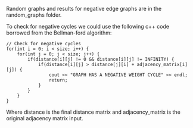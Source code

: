 Random graphs and results for negative edge graphs are in the random_graphs folder.

To check for negative cycles we could use the following c++ code borrowed from the Bellman-ford algorithm:

```
// Check for negative cycles
for(int i = 0; i < size; i++) {
	for(int j = 0; j < size; j++) {
		if(distance[i][j] != 0 && distance[i][j] != INFINITY) {
			if(distance[i][j] > distance[j][i] + adjacency_matrix[i][j]) {
				cout << "GRAPH HAS A NEGATIVE WEIGHT CYCLE" << endl;
				return;
			}
		}
	}
}
```

Where distance is the final distance matrix and adjacency_matrix is the original adjacency matrix input.